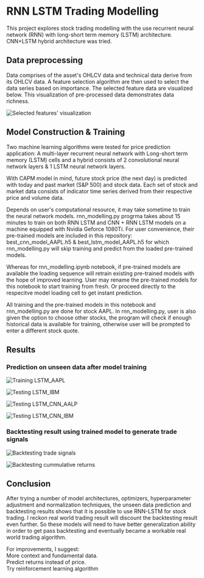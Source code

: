 # RNN LSTM Trading Modelling

This project explores stock trading modelling with the use recurrent neural network (RNN) with long-short term memory (LSTM) architecture.  CNN+LSTM hybrid architecture was tried.

## Data preprocessing
Data comprises of the asset's OHLCV data and technical data derive from its OHLCV data. A feature selection algorithm are then used to select the data series based on importance. 
The selected feature data are visualized below. This visualization of pre-processed data demonstrates data richness. 

[image0]: https://github.com/jiewwantan/RNN_LSTM_trading_model/blob/master/features_visualization_AAPL.png "Selected features' visualization"
![Selected features' visualization][image0]

## Model Construction & Training
Two machine learning algorithms were tested for price prediction application: A multi-layer recurrent neural network with Long-short term memory (LSTM) cells and a hybrid consists of 2 convolutional neural network layers & 1 LSTM neural network layers.

With CAPM model in mind, future stock price (the next day) is predicted with today and past market (S&P 500) and stock data. Each set of stock and market data consists of indicator time series derived from their respective price and volume data.

Depends on user's computational resource, it may take sometime to train the neural network models. rnn_modelling.py progrma takes about 15 minutes to train on both RNN LSTM and CNN + RNN LSTM models on a machine equipped with Nvidia Geforce 1080Ti. For user convenience, their pre-trained models are included in this repository: best_cnn_model_AAPL.h5 & best_lstm_model_AAPL.h5 for which rnn_modelling.py will skip training and predict from the loaded pre-trained models.

Whereas for rnn_modelling.ipynb notebook, if pre-trained models are available the loading sequence will retrain existing pre-trained models with the hope of improved learning. User may rename the pre-trained models for this notebook to start training from fresh. Or proceed directly to the respecitve model loading cell to get instant prediction.

All training and the pre-trained models in this notebook and rnn_modelling.py are done for stock AAPL. In rnn_modelling.py, user is also given the option to choose other stocks, the program will check if enough historical data is available for training, otherwise user will be prompted to enter a different stock quote.

## Results
### Prediction on unseen data after model training

[image1]: https://github.com/jiewwantan/RNN_LSTM_trading_model/blob/master/prediction_LSTM_AAPL_train.png "Training LSTM_AAPL"
![Training LSTM_AAPL][image1]

[image2]: https://github.com/jiewwantan/RNN_LSTM_trading_model/blob/master/prediction_LSTM_IBM.png "Testing LSTM_IBM"
![Testing LSTM_IBM][image2]

[image3]: https://github.com/jiewwantan/RNN_LSTM_trading_model/blob/master/prediction_CNN_AAPL.png "Testing LSTM_CNN_AAPL"
![Testing LSTM_CNN_AALP][image3]

[image4]: https://github.com/jiewwantan/RNN_LSTM_trading_model/blob/master/prediction_CNN_IBM.png "Testing LSTM_CNN_IBM"
![Testing LSTM_CNN_IBM][image4]

### Backtesting result using trained model to generate trade signals

[image5]: https://github.com/jiewwantan/RNN_LSTM_trading_model/blob/master/AAPL_trade_signal.png "Backtesting trade signals"
![Backtesting trade signals][image5]

[image6]: https://github.com/jiewwantan/RNN_LSTM_trading_model/blob/master/AAPL_cumreturns.png "Backtesting cummulative returns"
![Backtesting cummulative returns][image6]


## Conclusion
After trying a number of model architectures, optimizers, hyperparameter adjustment and normalization techniques, the unseen data prediction and backtesting results shows that it is possible to use RNN-LSTM for stock trading.  I reckon real world trading result will discount the backtesting result even further. So these models will need to have better generalization ability in order to get pass backtesting and eventually became a workable real world trading algorithm.

For improvements, I suggest:</br>
More context and fundamental data.</br>
Predict returns instead of price.</br>
Try reinforcement learning algorithm
